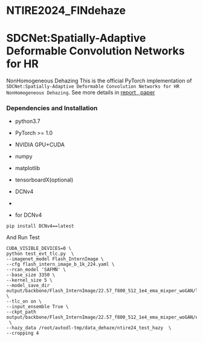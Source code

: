 # NTIRE2024_FINdehaze
# SDCNet:Spatially-Adaptive Deformable Convolution Networks for HR
NonHomogeneous Dehazing
This is the official PyTorch implementation of `SDCNet:Spatially-Adaptive Deformable Convolution Networks for HR NonHomogeneous Dehazing`.
See more details in [ report ](https://openaccess.thecvf.com/content/CVPR2024W/NTIRE/papers/Ancuti_NTIRE_2024_Dense_and_Non-Homogeneous_Dehazing_Challenge_Report_CVPRW_2024_paper.pdf "悬停显示"),[ paper ](https://openaccess.thecvf.com/content/CVPR2024W/NTIRE/papers/Liu_SDCNetSpatially-Adaptive_Deformable_Convolution_Networks_for_HR_NonHomogeneous_Dehazing_CVPRW_2024_paper.pdf "悬停显示")

### Dependencies and Installation
- python3.7
- PyTorch >= 1.0
- NVIDIA GPU+CUDA
- numpy
- matplotlib
- tensorboardX(optional)
- DCNv4

- 
- for DCNv4
```shell
pip install DCNv4==latest
```



And Run Test
```shell
CUDA_VISIBLE_DEVICES=0 \
python test_evt_tlc.py  \
--imagenet_model Flash_InternImage \
--cfg flash_intern_image_b_1k_224.yaml \
--rcan_model 'SAFMN' \
--base_size 3350 \
--kernel_size 5 \
--model_save_dir output/backbone/Flash_InternImage/22.57_f800_512_1e4_ema_mixper_woGAN/last_test_tlc_3120 \
--tlc_on on \
--input_ensemble True \
--ckpt_path output/backbone/Flash_InternImage/22.57_f800_512_1e4_ema_mixper_woGAN/epoch800.pkl  \
--hazy_data /root/autodl-tmp/data_dehaze/ntire24_test_hazy  \
--cropping 4
```
